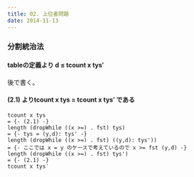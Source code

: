 ```yaml
---
title: 02. 上位者問題
date: 2014-11-13
---
```


### 分割統治法

#### tableの定義より d ≤ tcount x tys′

後で書く。

#### (2.1) よりtcount x tys = tcount x tys′ である

```
tcount x tys
= {- (2.1) -}
length (dropWhile ((x >=) . fst) tys)
= {- tys = (y,d): tys' -}
length (dropWhile ((x >=) . fst) ((y,d): tys'))
= {- ここでは x = y のケースで考えているので x >= fst (y,d) -}
length (dropWhile ((x >=) . fst) tys')
= {- (2.1) -}
tcount x tys′
```

